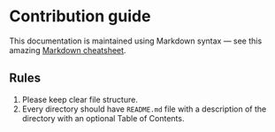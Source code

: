 Contribution guide
==================

This documentation is maintained using Markdown syntax — see this amazing [Markdown cheatsheet](https://github.com/adam-p/markdown-here/wiki/Markdown-Cheatsheet).

## Rules
 1. Please keep clear file structure.
 1. Every directory should have `README.md` file with a description of the directory with an optional Table of Contents.
